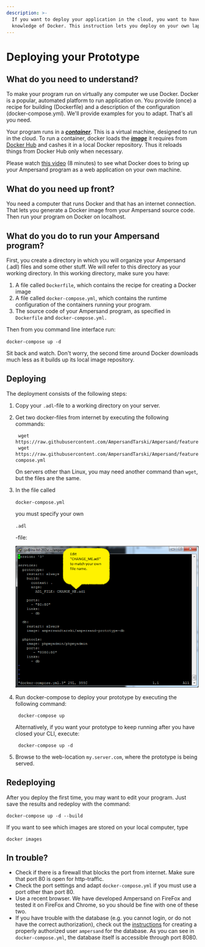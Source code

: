 ```yaml
---
description: >-
  If you want to deploy your application in the cloud, you want to have basic
  knowledge of Docker. This instruction lets you deploy on your own laptop.
---
```


# Deploying your Prototype

## What do you need to understand?

To make your program run on virtually any computer we use Docker. Docker is a popular, automated platform to run application on. You provide \(once\) a recipe for building \(Dockerfile\) and a description of the configuration \(docker-compose.yml\). We'll provide examples for you to adapt. That's all you need.

Your program runs in a [_**container**_](https://docs.docker.com/get-started/#docker-concepts). This is a virtual machine, designed to run in the cloud. To run a container, docker loads the [_**image**_](https://docs.docker.com/get-started/#docker-concepts) it requires from [Docker Hub](https://hub.docker.com/u/ampersandtarski/) and cashes it in a local Docker repository. Thus it reloads things from Docker Hub only when necessary.

Please watch [this video](https://youtu.be/XqHTJfTVnoQ) \(8 minutes\) to see what Docker does to bring up your Ampersand program as a web application on your own machine.

## What do you need up front?

You need a computer that runs Docker and that has an internet connection. That lets you generate a Docker image from your Ampersand source code. Then run your program on Docker on localhost.

## What do you do to run your Ampersand program?

First, you create a directory in which you will organize your Ampersand \(.adl\) files and some other stuff. We will refer to this directory as your working directory. In this working directory, make sure you have:

1. A file called `Dockerfile`, which contains the recipe for creating a Docker image
2. A file called `docker-compose.yml`, which contains the runtime configuration of the containers running your program.
3. The source code of your Ampersand program, as specified in `Dockerfile` and `docker-compose.yml.`

Then from you command line interface run:

`docker-compose up -d`

Sit back and watch. Don't worry, the second time around Docker downloads much less as it builds up its local image repository.

## Deploying

The deployment consists of the following steps:

1. Copy your `.adl`-file to a working directory on your server.  
2. Get two docker-files from internet by executing the following commands:

   ```text
    wget https://raw.githubusercontent.com/AmpersandTarski/Ampersand/feature/dockerize/docker/sample/Dockerfile
    wget https://raw.githubusercontent.com/AmpersandTarski/Ampersand/feature/dockerize/docker/sample/docker-compose.yml
   ```

   On servers other than Linux, you may need another command than `wget`, but the files are the same.

3. In the file called

   `docker-compose.yml`

   you must specify your own

   `.adl`

   -file:

   ![](../.gitbook/assets/screenshot-docker-compose.png)

4. Run docker-compose to deploy your prototype by executing the following command:

   ```text
    docker-compose up
   ```

   Alternatively, if you want your prototype to keep running after you have closed your CLI, execute:

   ```text
    docker-compose up -d
   ```

5. Browse to the web-location `my.server.com`, where the prototype is being served.

## Redeploying

After you deploy the first time, you may want to edit your program. Just save the results and redeploy with the command:

```text
docker-compose up -d --build
```

If you want to see which images are stored on your local computer, type

```text
docker images
```

## In trouble?

* Check if there is a firewall that blocks the port from internet. Make sure that port 80 is open for http-traffic.
* Check the port settings and adapt `docker-compose.yml` if you must use a port other than port 80.
* Use a recent browser. We have developed Ampersand on FireFox and tested it on FireFox and Chrome, so you should be fine with one of these two.
* If you have trouble with the database \(e.g. you cannot login, or do not have the correct authorization\), check out the [instructions](installing-the-tools-manually.md) for creating a properly authorized user `ampersand` for the database. As you can see in `docker-compose.yml`, the database itself is accessible through port 8080.

